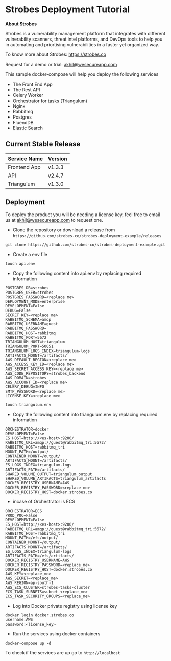 # Strobes Deployment Tutorial

**About Strobes**

Strobes is a vulnerability management platform that integrates with different vulnerability scanners, threat intel platforms, and DevOps tools to help you in automating and priortising vulnerabilities in a faster yet organized way.

To know more about Strobes: https://strobes.co

Request for a demo or trial: akhil@wesecureapp.com

This sample docker-compose will help you deploy the following services
- The Front End App
- The Rest API
- Celery Worker
- Orchestrator for tasks (Triangulum)
- Nginx
- Rabbitmq
- Postgres
- FluendDB
- Elastic Search

## Current Stable Release

| Service Name  | Version |
| ------------- | ------------- |
| Frontend App | v1.3.3  |
| API  | v2.4.7  |
| Triangulum  | v1.3.0 |

## Deployment

To deploy the product you will be needing a license key, feel free to email us at akhil@wesecureapp.com to request one.

- Clone the repository or download a release from ```https://github.com/strobes-co/strobes-deployment-example/releases```

```
git clone https://github.com/strobes-co/strobes-deployment-example.git
```

- Create a env file  

```
touch api.env
```

- Copy the following content into api.env by replacing required information

```
POSTGRES_DB=strobes
POSTGRES_USER=strobes
POSTGRES_PASSWORD=<replace me>
DEPLOYMENT_MODE=enterprise
DEVELOPMENT=False
DEBUG=False
SECRET_KEY=<replace me>
RABBITMQ_SCHEMA=amqp
RABBITMQ_USERNAME=guest
RABBITMQ_PASSWORD=
RABBITMQ_HOST=rabbitmq
RABBITMQ_PORT=5672
TRIANGULUM_HOST=triangulum
TRIANGULUM_PORT=50051
TRIANGULUM_LOGS_INDEX=triangulum-logs
ARTIFACTS_MOUNT=/artifacts/
AWS_DEFAULT_REGION=<replace me>
AWS_ACCESS_KEY_ID=<replace me>
AWS_SECRET_ACCESS_KEY=<replace me>
AWS_CODE_REPOSITORY=strobes_backend
AWS_DOMAIN=strobes
AWS_ACCOUNT_ID=<replace me>
CELERY_DEBUG=INFO
SMTP_PASSWORD=<replace me>
LICENSE_KEY=<replace me>

```

```
touch triangulum.env
```

- Copy the following content into triangulum.env by replacing required information

```
ORCHESTRATOR=docker
DEVELOPMENT=False
ES_HOST=http://<es-host>:9200/
RABBITMQ_URL=amqp://guest@rabbitmq_tri:5672/
RABBITMQ_HOST=rabbitmq_tri
MOUNT_PATH=/output/
CONTAINER_MOUNT=/output/
ARTIFACTS_MOUNT=/artifacts/
ES_LOGS_INDEX=triangulum-logs
ARTIFACTS_PATH=/artifacts/
SHARED_VOLUME_OUTPUT=triangulum_output
SHARED_VOLUME_ARTIFACTS=triangulum_artifacts
DOCKER_REGISTRY_USERNAME=AWS
DOCKER_REGISTRY_PASSWORD=<replace me>
DOCKER_REGISTRY_HOST=docker.strobes.co
```
  - incase of Orchestrator is ECS
```
ORCHESTRATOR=ECS
PROD_POC=False
DEVELOPMENT=False
ES_HOST=http://<es-host>:9200/
RABBITMQ_URL=amqp://guest@rabbitmq_tri:5672/
RABBITMQ_HOST=rabbitmq_tri
MOUNT_PATH=/efs/output/
CONTAINER_MOUNT=/output/
ARTIFACTS_MOUNT=/artifacts/
ES_LOGS_INDEX=triangulum-logs
ARTIFACTS_PATH=/efs/artifacts/
DOCKER_REGISTRY_USERNAME=AWS
DOCKER_REGISTRY_PASSWORD=<replace_me>
DOCKER_REGISTRY_HOST=docker.strobes.co
AWS_KEY=<replace_me>
AWS_SECRET=<replace_me>
AWS_REGION=ap-south-1
AWS_ECS_CLUSTER=strobes-tasks-cluster
ECS_TASK_SUBNETS=subnet-<replace_me>
ECS_TASK_SECURITY_GROUPS=<replace_me>
```

- Log into Docker private registry using license key

```
docker login docker.strobes.co
username:AWS
password:<license_key>
```

- Run the services using docker containers

```
docker-compose up -d
```

To check if the services are up go to ```http://localhost```
